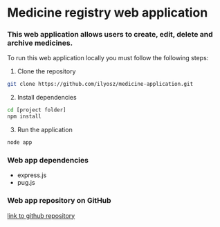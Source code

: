 # Medicine registry web application

### This web application allows users to create, edit, delete and archive medicines.

To run this web application locally you must follow the following steps:

1. Clone the repository
```bash
git clone https://github.com/ilyosz/medicine-application.git
```
2. Install dependencies
```bash
cd [project folder]
npm install
```

3. Run the application
```bash
node app
```

### Web app dependencies
- express.js
- pug.js 

### Web app repository on GitHub
[link to github repository](https://github.com/ilyosz/medicine-application.git)
